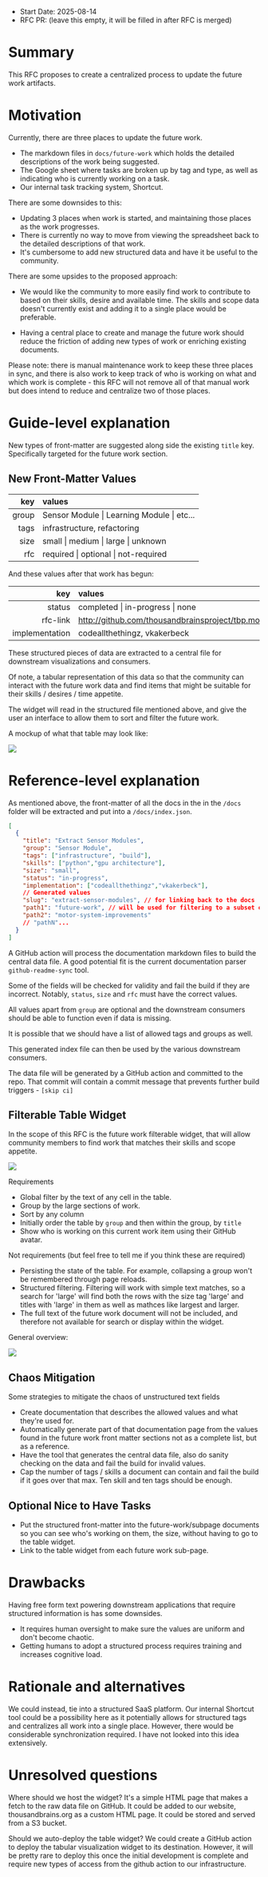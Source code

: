 - Start Date: 2025-08-14
- RFC PR: (leave this empty, it will be filled in after RFC is merged)


# Summary

This RFC proposes to create a centralized process to update the future work artifacts.

# Motivation

Currently, there are three places to update the future work. 
- The markdown files in `docs/future-work` which holds the detailed descriptions of the work being suggested.
- The Google sheet where tasks are broken up by tag and type, as well as indicating who is currently working on a task.
- Our internal task tracking system, Shortcut.

There are some downsides to this:
- Updating 3 places when work is started, and maintaining those places as the work progresses.
- There is currently no way to move from viewing the spreadsheet back to the detailed descriptions of that work.
- It's cumbersome to add new structured data and have it be useful to the community.

There are some upsides to the proposed approach:

- We would like the community to more easily find work to contribute to based on their skills, desire and available time. The skills and scope data doesn't currently exist and adding it to a single place would be preferable.

- Having a central place to create and manage the future work should reduce the friction of adding new types of work or enriching existing documents.

Please note: there is manual maintenance work to keep these three places in sync, and there is also work to keep track of who is working on what and which work is complete - this RFC will not remove all of that manual work but does intend to reduce and centralize two of those places.

# Guide-level explanation

New types of front-matter are suggested along side the existing `title` key.
Specifically targeted for the future work section.

## New Front-Matter Values


|        key|values|
|----------:|:-----|
| group     | Sensor Module &#124; Learning Module &#124; etc...| 
| tags      | infrastructure, refactoring|
| size      | small &#124; medium &#124; large &#124; unknown|
| rfc       | required &#124; optional &#124; not-required|

And these values after that work has begun:

|              key|values|
|----------------:|:-----|
| status          | completed &#124; in-progress &#124; none|
| rfc-link        | http://github.com/thousandbrainsproject/tbp.monty/pull/123|
| implementation  | codeallthethingz, vkakerbeck|


These structured pieces of data are extracted to a central file for downstream visualizations and consumers.

Of note, a tabular representation of this data so that the community can interact with the future work data and find items that might be suitable for their skills / desires / time appetite.

The widget will read in the structured file mentioned above, and give the user an interface to allow them to sort and filter the future work.

A mockup of what that table may look like:

![](0000_future_work/table.png)

# Reference-level explanation

As mentioned above, the front-matter of all the docs in the in the `/docs` folder will be extracted and put into a `/docs/index.json`.

```json
[
  {
    "title": "Extract Sensor Modules",
    "group": "Sensor Module",
    "tags": ["infrastructure", "build"],
    "skills": ["python","gpu architecture"],
    "size": "small",
    "status": "in-progress",
    "implementation": ["codeallthethingz","vkakerbeck"],
    // Generated values
    "slug": "extract-sensor-modules", // for linking back to the docs
    "path1": "future-work", // will be used for filtering to a subset of the docs
    "path2": "motor-system-improvements" 
    // "pathN"...
  }
]
```

A GitHub action will process the documentation markdown files to build the central data file.  A good potential fit is the current documentation parser `github-readme-sync` tool.

Some of the fields will be checked for validity and fail the build if they are incorrect.  Notably, `status`, `size` and `rfc` must have the correct values.

All values apart from `group` are optional and the downstream consumers should be able to function even if data is missing.

It is possible that we should have a list of allowed tags and groups as well.

This generated index file can then be used by the various downstream consumers.

The data file will be generated by a GitHub action and committed to the repo. That commit will contain a commit message that prevents further build triggers - `[skip ci]`

## Filterable Table Widget 

In the scope of this RFC is the future work filterable widget, that will allow community members to find work that matches their skills and scope appetite.


![](0000_future_work/table.png)

Requirements
- Global filter by the text of any cell in the table.
- Group by the large sections of work.
- Sort by any column
- Initially order the table by `group` and then within the group, by `title`
- Show who is working on this current work item using their GitHub avatar.

Not requirements (but feel free to tell me if you think these are required)
- Persisting the state of the table.  For example, collapsing a group won't be remembered through page reloads.
- Structured filtering. Filtering will work with simple text matches, so a search for 'large' will find both the rows with the size tag 'large' and titles with 'large' in them as well as mathces like largest and larger.
- The full text of the future work document will not be included, and therefore not available for search or display within the widget.


General overview:

![](0000_future_work/architecture.png)


## Chaos Mitigation

Some strategies to mitigate the chaos of unstructured text fields
- Create documentation that describes the allowed values and what they're used for.
- Automatically generate part of that documentation page from the values found in the future work front matter sections not as a complete list, but as a reference.
- Have the tool that generates the central data file, also do sanity checking on the data and fail the build for invalid values.
- Cap the number of tags / skills a document can contain and fail the build if it goes over that max. Ten skill and ten tags should be enough.

## Optional Nice to Have Tasks

- Put the structured front-matter into the future-work/subpage documents so you can see who's working on them, the size, without having to go to the table widget.
- Link to the table widget from each future work sub-page.

# Drawbacks

Having free form text powering downstream applications that require structured information is has some downsides.
- It requires human oversight to make sure the values are uniform and don't become chaotic.
- Getting humans to adopt a structured process requires training and increases cognitive load.

# Rationale and alternatives

We could instead, tie into a structured SaaS platform.  Our internal Shortcut tool could be a possibility here as it potentially allows for structured tags and centralizes all work into a single place.  However, there would be considerable synchronization required. I have not looked into this idea extensively.

# Unresolved questions

Where should we host the widget?  It's a simple HTML page that makes a fetch to the raw data file on GitHub. It could be added to our website, thousandbrains.org as a custom HTML page. It could be stored and served from a S3 bucket.

Should we auto-deploy the table widget? We could create a GitHub action to deploy the tabular visualization widget to its destination. However, it will be pretty rare to deploy this once the initial development is complete and require new types of access from the github action to our infrastructure.